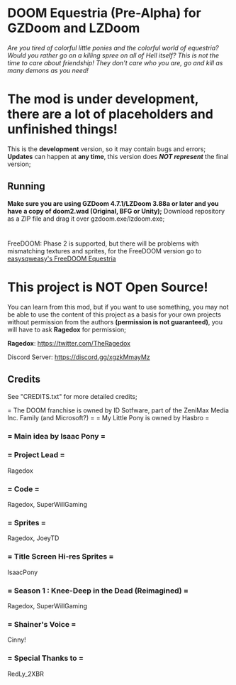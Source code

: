 # DOOM Equestria (Pre-Alpha) for GZDoom and LZDoom

*Are you tired of colorful little ponies and the colorful world of equestria? Would you rather go on a killing spree on all of Hell itself? This is not the time to care about friendship! They don't care who you are, go and kill as many demons as you need!*

# The mod is under development, there are a lot of placeholders and unfinished things!
This is the **development** version, so it may contain bugs and errors;
**Updates** can happen at **any time**, this version does ***NOT represent*** the final version;

## Running

**Make sure you are using GZDoom 4.7.1/LZDoom 3.88a or later and you have a copy of doom2.wad (Original, BFG or Unity);**
Download repository as a ZIP file and drag it over gzdoom.exe/lzdoom.exe;
#
FreeDOOM: Phase 2 is supported, but there will be problems with mismatching textures and sprites,
for the FreeDOOM version go to [easysqweasy's FreeDOOM Equestria](https://github.com/easysqweasy/FreeDOOM-Equestria)

# This project is **NOT Open Source**!
You can learn from this mod, but if you want to use something, you may not be able to use the content of this project as a basis for your own projects without permission from the authors **(permission is not guaranteed)**, you will have to ask **Ragedox** for permission;

**Ragedox**: https://twitter.com/TheRagedox

Discord Server: https://discord.gg/xgzkMmayMz

## Credits
See "CREDITS.txt" for more detailed credits;

= The DOOM franchise is owned by ID Sotfware, part of the ZeniMax Media Inc. Family (and Microsoft?) =
= My Little Pony is owned by Hasbro =

### = Main idea by Isaac Pony =

### = Project Lead =
Ragedox

### = Code =
Ragedox, SuperWillGaming 

### = Sprites =
Ragedox, JoeyTD

### = Title Screen Hi-res Sprites =
IsaacPony

### = Season 1 : Knee-Deep in the Dead (Reimagined) =
Ragedox, SuperWillGaming

### = Shainer's Voice =
Cinny!

### = Special Thanks to =
RedLy_2XBR
